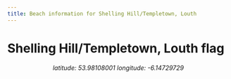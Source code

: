 ```yaml
---
title: Beach information for Shelling Hill/Templetown, Louth
---
```

# Shelling Hill/Templetown, Louth <span class="material-icons" color="blue">flag</span>

<div align="center"><i>latitude: 53.98108001 longitude: -6.14729729</i></div>